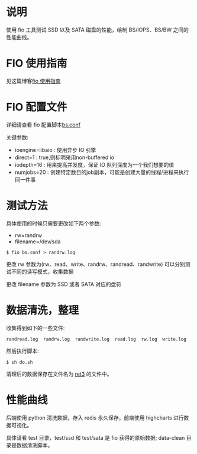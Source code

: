 # 说明
使用 fio 工具测试 SSD 以及 SATA 磁盘的性能，绘制 BS/IOPS、BS/BW 之间的性能曲线。

# FIO 使用指南
见这篇博客[fio 使用指南](http://blog.itzhoulin.com/2015/12/24/fio-man-guide/#IO%E5%BC%95%E6%93%8E)


# FIO 配置文件
详细请查看 fio 配置脚本[bs.conf](https://github.com/smaugx/dailydemo/blob/master/fiodisk/test/ssd/bs.conf)

关键参数:

+ ioengine=libaio : 使用异步 IO 引擎
+ direct=1 : true,则标明采用non-buffered io
+ iodepth=16 : 用来提高并发度，保证 IO 队列深度为一个我们想要的值
+ numjobs=20 : 创建特定数目的job副本，可能是创建大量的线程/进程来执行同一件事

# 测试方法
具体使用的时候只需要更改如下两个参数:

+ rw=randrw
+ filename=/dev/sda

```
$ fio bs.conf > randrw.log
```

更改 rw 参数为(rw、read、write、randrw、randread、randwrite) 可以分别测试不同的读写模式，收集数据

更改 filename 参数为 SSD 或者 SATA 对应的盘符


# 数据清洗，整理
收集得到如下的一些文件:

```
randread.log  randrw.log  randwrite.log  read.log  rw.log  write.log
```

然后执行脚本:

```
$ sh do.sh
```
清理后的数据保存在文件名为 [ret3](https://github.com/smaugx/dailydemo/blob/master/fiodisk/test/ssd/ret3) 的文件中。


# 性能曲线
后端使用 python 清洗数据，存入 redis 永久保存，前端使用 highcharts 进行数据可视化。

具体请看 test 目录，test/ssd 和 test/sata 是 fio  获得的原始数据; data-clean 目录是数据清洗脚本。
